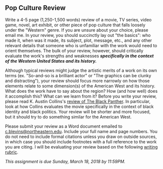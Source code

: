 ## Pop Culture Review

Write a 4-5 page (1,250-1,500 words) review of a movie, TV series, video game, novel, art exhibit, or other piece of pop culture that falls loosely under the "Western" genre. If you are unsure about your choice, please email me. In your review, you should succinctly lay out "the basics": who made it, when was it made, its subject, plot, message, etc., and any other relevant details that someone who is unfamiliar with the work would need to orient themselves. The bulk of your review, however, should critically evaluate the work's strengths and weaknesses ***specifically in the context of the Western United States and its history.*** 

Although typical reviews might judge the artistic merits of a work on its own terms (ex. "So-and-so is a brilliant actor" or "The graphics can be clunky and distracting"), your review should focus more narrowly on how those elements relate to some dimension(s) of the American West and its history. What does the work have to say about the region? How (and how well) does it accomplish this? What can we learn from it? Before you write your review, please read K. Austin Collins's [review of The Black Panther](https://www.theringer.com/movies/2018/2/14/17011910/black-panther-film-review-marvel-ryan-coogler-michael-b-jordan-chadwick-boseman). In particular, look at how Collins evaluates the movie specifically in the context of black identity and black politics. Your review will be shorter and more focused, but it should try to do something similar for the American West. 

Please submit your review as a Word document emailed to <c.blevins@northeastern.edu>. Include your full name and page numbers. You do not need to include formal citations unless you draw on outside sources, in which case you should include footnotes with a full reference to the work you are citing. I will be evaluating your review based on the following [writing rubric]({{site.baseurl}}/downloads/writing-rubric.pdf).

*This assignment is due Sunday, March 18, 2018 by 11:59PM.*
